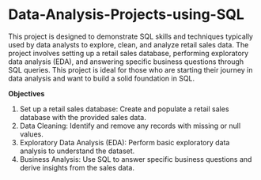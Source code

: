 # Data-Analysis-Projects-using-SQL


This project is designed to demonstrate SQL skills and techniques typically used by data analysts to explore, clean, and analyze retail sales data. The project involves setting up a retail sales database, performing exploratory data analysis (EDA), and answering specific business questions through SQL queries. This project is ideal for those who are starting their journey in data analysis and want to build a solid foundation in SQL.

**Objectives**

1. Set up a retail sales database: Create and populate a retail sales database with the provided sales data.
2. Data Cleaning: Identify and remove any records with missing or null values.
2. Exploratory Data Analysis (EDA): Perform basic exploratory data analysis to understand the dataset.
4. Business Analysis: Use SQL to answer specific business questions and derive insights from the sales data.
